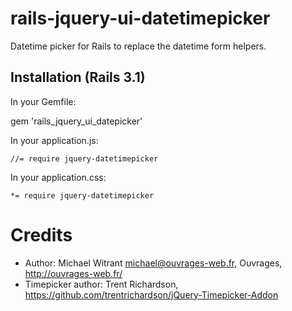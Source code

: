 # rails-jquery-ui-datetimepicker

Datetime picker for Rails to replace the datetime form helpers.

## Installation (Rails 3.1)

In your Gemfile:

  gem 'rails_jquery_ui_datepicker'

In your application.js:

    //= require jquery-datetimepicker

In your application.css:

    *= require jquery-datetimepicker

# Credits

  * Author: Michael Witrant <michael@ouvrages-web.fr>, Ouvrages, http://ouvrages-web.fr/
  * Timepicker author: Trent Richardson, https://github.com/trentrichardson/jQuery-Timepicker-Addon
